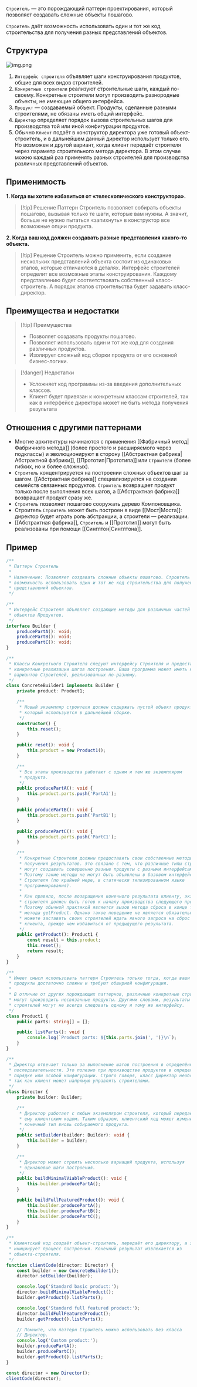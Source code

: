 `Строитель` — это порождающий паттерн проектирования, который позволяет создавать сложные объекты пошагово.

`Строитель` даёт возможность использовать один и тот же код строительства для получения разных представлений объектов.

## Структура

![img.png](00%20-%20Hard/OOP/Patterns/Creational/Builder/img.png)

1. `Интерфейс строителя` объявляет шаги конструирования продуктов, общие для всех видов строителей.
2. `Конкретные строители` реализуют строительные шаги, каждый по-своему. Конкретные строители могут производить
   разнородные объекты, не имеющие общего интерфейса.
3. `Продукт` — создаваемый объект. Продукты, сделанные разными строителями, не обязаны иметь общий интерфейс.
4. `Директор` определяет порядок вызова строительных шагов для производства той или иной конфигурации продуктов.
5. Обычно `Клиент` подаёт в конструктор директора уже готовый объект-строитель, и в дальнейшем данный директор
   использует только его. Но возможен и другой вариант, когда клиент передаёт строителя через параметр строительного метода директора. В этом случае можно каждый раз применять разных строителей для производства различных представлений
   объектов.

## Применимость

**1. Когда вы хотите избавиться от «телескопического конструктора».**
>[!tip] Решение
Паттерн Строитель позволяет собирать объекты пошагово, вызывая только те шаги, которые вам нужны. А значит, больше не
нужно пытаться «запихнуть» в конструктор все возможные опции продукта.

**2. Когда ваш код должен создавать разные представления какого-то объекта.**
>[!tip] Решение
>Строитель можно применить, если создание нескольких представлений объекта состоит из одинаковых этапов, которые
отличаются в деталях.
Интерфейс строителей определит все возможные этапы конструирования. Каждому представлению будет соответствовать
собственный класс-строитель. А порядок этапов строительства будет задавать класс-директор.
## Преимущества и недостатки

>[!tip] Преимущества
>* Позволяет создавать продукты пошагово.
>* Позволяет использовать один и тот же код для создания различных продуктов.
>* Изолирует сложный код сборки продукта от его основной бизнес-логики.

>[!danger] Недостатки
>* Усложняет код программы из-за введения дополнительных классов.
>* Клиент будет привязан к конкретным классам строителей, так как в интерфейсе директора может не быть метода получения
  результата
## Отношения с другими паттернами

* Многие архитектуры начинаются с применения [[Фабричный метод|Фабричного метода]] (более простого и расширяемого через подклассы) и эволюционируют в сторону [[Абстрактная фабрика|Абстрактной фабрики]], [[Прототип|Прототипа]] или `Строителя` (более гибких, но и более сложных).
* `Строитель` концентрируется на построении сложных объектов шаг за шагом. [[Абстрактная фабрика]] специализируется на создании семейств связанных продуктов. `Строитель` возвращает продукт только после выполнения всех шагов, а [[Абстрактная фабрика]] возвращает продукт сразу же.
* `Строитель` позволяет пошагово сооружать дерево Компоновщика.
* Строитель `Строитель` может быть построен в виде [[Мост|Моста]]: директор будет играть роль абстракции, а строители — реализации.
* [[Абстрактная фабрика]], `Строитель` и [[Прототип]] могут быть реализованы при помощи [[Синглтон|Синглтона]].

## Пример

```ts
/**
 * Паттерн Строитель
 *
 * Назначение: Позволяет создавать сложные объекты пошагово. Строитель даёт
 * возможность использовать один и тот же код строительства для получения разных
 * представлений объектов.
 */

/**
 * Интерфейс Строителя объявляет создающие методы для различных частей
 * объектов Продуктов.
 */
interface Builder {
    producePartA(): void;
    producePartB(): void;
    producePartC(): void;
}

/**
 * Классы Конкретного Строителя следуют интерфейсу Строителя и предоставляют
 * конкретные реализации шагов построения. Ваша программа может иметь несколько
 * вариантов Строителей, реализованных по-разному.
 */
class ConcreteBuilder1 implements Builder {
    private product: Product1;

    /**
     * Новый экземпляр строителя должен содержать пустой объект продукта,
     * который используется в дальнейшей сборке.
     */
    constructor() {
        this.reset();
    }

    public reset(): void {
        this.product = new Product1();
    }

    /**
     * Все этапы производства работают с одним и тем же экземпляром
     * продукта.
     */
    public producePartA(): void {
        this.product.parts.push('PartA1');
    }

    public producePartB(): void {
        this.product.parts.push('PartB1');
    }

    public producePartC(): void {
        this.product.parts.push('PartC1');
    }

    /**
     * Конкретные Строители должны предоставить свои собственные методы
     * получения результатов. Это связано с тем, что различные типы строителей
     * могут создавать совершенно разные продукты с разными интерфейсами.
     * Поэтому такие методы не могут быть объявлены в базовом интерфейсе
     * Строителя (по крайней мере, в статически типизированном языке
     * программирования).
     *
     * Как правило, после возвращения конечного результата клиенту, экземпляр
     * строителя должен быть готов к началу производства следующего продукта.
     * Поэтому обычной практикой является вызов метода сброса в конце тела
     * метода getProduct. Однако такое поведение не является обязательным, вы
     * можете заставить своих строителей ждать явного запроса на сброс из кода
     * клиента, прежде чем избавиться от предыдущего результата.
     */
    public getProduct(): Product1 {
        const result = this.product;
        this.reset();
        return result;
    }
}

/**
 * Имеет смысл использовать паттерн Строитель только тогда, когда ваши
 * продукты достаточно сложны и требуют обширной конфигурации.
 *
 * В отличие от других порождающих паттернов, различные конкретные строители
 * могут производить несвязанные продукты. Другими словами, результаты различных
 * строителей могут не всегда следовать одному и тому же интерфейсу.
 */
class Product1 {
    public parts: string[] = [];

    public listParts(): void {
        console.log(`Product parts: ${this.parts.join(', ')}\n`);
    }
}

/**
 * Директор отвечает только за выполнение шагов построения в определённой
 * последовательности. Это полезно при производстве продуктов в определённом
 * порядке или особой конфигурации. Строго говоря, класс Директор необязателен,
 * так как клиент может напрямую управлять строителями.
 */
class Director {
    private builder: Builder;

    /**
     * Директор работает с любым экземпляром строителя, который передаётся
     * ему клиентским кодом. Таким образом, клиентский код может изменить
     * конечный тип вновь собираемого продукта.
     */
    public setBuilder(builder: Builder): void {
        this.builder = builder;
    }

    /**
     * Директор может строить несколько вариаций продукта, используя
     * одинаковые шаги построения.
     */
    public buildMinimalViableProduct(): void {
        this.builder.producePartA();
    }

    public buildFullFeaturedProduct(): void {
        this.builder.producePartA();
        this.builder.producePartB();
        this.builder.producePartC();
    }
}

/**
 * Клиентский код создаёт объект-строитель, передаёт его директору, а затем
 * инициирует процесс построения. Конечный результат извлекается из
 * объекта-строителя.
 */
function clientCode(director: Director) {
    const builder = new ConcreteBuilder1();
    director.setBuilder(builder);

    console.log('Standard basic product:');
    director.buildMinimalViableProduct();
    builder.getProduct().listParts();

    console.log('Standard full featured product:');
    director.buildFullFeaturedProduct();
    builder.getProduct().listParts();

    // Помните, что паттерн Строитель можно использовать без класса
    // Директор.
    console.log('Custom product:');
    builder.producePartA();
    builder.producePartC();
    builder.getProduct().listParts();
}

const director = new Director();
clientCode(director);
```